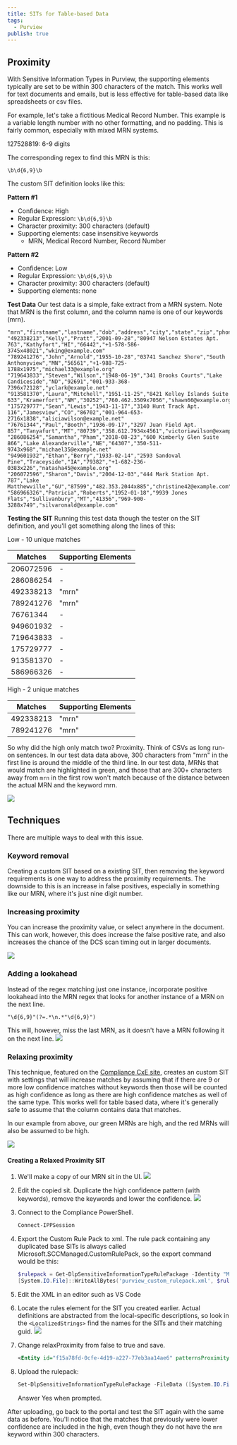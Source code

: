 ```yaml
---
title: SITs for Table-based Data
tags:
  - Purview
publish: true
---
```


## Proximity
With Sensitive Information Types in Purview, the supporting elements typically are set to be within 300 characters of the match. This works well for text documents and emails, but is less effective for table-based data like spreadsheets or csv files.

For example, let's take a fictitious Medical Record Number. This example is a variable length number with no other formatting, and no padding. This is fairly common, especially with mixed MRN systems.

127528819: 6-9 digits

The corresponding regex to find this MRN is this:
``` regex
\b\d{6,9}\b
```

The custom SIT definition looks like this:

**Pattern #1**

- Confidence: High
- Regular Expression: `\b\d{6,9}\b`
- Character proximity: 300 characters (default)
- Supporting elements: case insensitive keywords
	- MRN, Medical Record Number, Record Number

**Pattern #2**

- Confidence: Low
- Regular Expression: `\b\d{6,9}\b`
- Character proximity: 300 characters (default)
- Supporting elements: none

**Test Data**
Our test data is a simple, fake extract from a MRN system. Note that MRN is the first column, and the column name is one of our keywords (mrn).

``` csv
"mrn","firstname","lastname","dob","address","city","state","zip","phone","email"
"492338213","Kelly","Pratt","2001-09-28","80947 Nelson Estates Apt. 763","Kathyfort","HI","66442","+1-578-586-3745x48021","wking@example.com"
"789241276","John","Arnold","1955-10-28","03741 Sanchez Shore","South Anthonyview","MN","56561","+1-988-725-1788x1975","michael33@example.org"
"719643833","Steven","Wilson","1948-06-19","341 Brooks Courts","Lake Candiceside","ND","92691","001-933-368-7396x72128","yclark@example.net"
"913581370","Laura","Mitchell","1951-11-25","8421 Kelley Islands Suite 633","Kramerfort","NM","30252","760.462.3509x7056","shawn66@example.org"
"175729777","Sean","Lewis","1943-11-17","3140 Hunt Track Apt. 116","Jamesview","CO","86702","001-964-653-2716x1838","aliciawilson@example.net"
"76761344","Paul","Booth","1936-09-17","3297 Juan Field Apt. 857","Tanyafurt","MT","80739","358.612.7934x4561","victoriawilson@example.com"
"286086254","Samantha","Pham","2018-08-23","600 Kimberly Glen Suite 866","Lake Alexanderville","NE","64307","350-511-9743x968","michael35@example.net"
"949601932","Ethan","Berry","1933-02-14","2593 Sandoval Pine","Traceyside","IA","79382","+1-682-236-0383x226","natasha45@example.org"
"206072596","Sharon","Davis","2004-12-03","444 Mark Station Apt. 787","Lake Matthewville","GU","87599","482.353.2044x885","christine42@example.com"
"586966326","Patricia","Roberts","1952-01-18","9939 Jones Flats","Sullivanbury","MT","41356","969-900-3288x749","silvaronald@example.com"
```

**Testing the SIT**
Running this test data though the tester on the SIT definition, and you'll get something along the lines of this:

Low - 10 unique matches

|Matches   |Supporting Elements |
| --------- | ------------------- |
| 206072596 | -                   |
| 286086254 | -                   |
| 492338213 | "mrn"               |
| 789241276 | "mrn"               |
| 76761344  | -                   |
| 949601932 | -                   |
| 719643833 | -                   |
| 175729777 | -                   |
| 913581370 | -                   |
| 586966326 | -                   |


High - 2 unique matches

|Matches   |Supporting Elements |
| --------- | ------------------- |
| 492338213 | "mrn"               |
| 789241276 | "mrn"               |

So why did the high only match two? Proximity. Think of CSVs as long run-on sentences. In our test data data above, 300 characters from "mrn" in the first line is around the middle of the third line. In our test data, MRNs that would match are highlighted in green, and those that are 300+ characters away from `mrn` in the first row won't match because of the distance between the actual MRN and the keyword mrn.

![](./elements/purview_sit_distance-2.png)


## Techniques
There are multiple ways to deal with this issue.

### Keyword removal

Creating a custom SIT based on a existing SIT, then removing the keyword requirements is one way to address the proximity requirements. The downside to this is an increase in false positives, especially in something like our MRN, where it's just nine digit number.

### Increasing proximity

You can increase the proximity value, or select anywhere in the document. This can work, however, this does increase the false positive rate, and also increases the chance of the DCS scan timing out in larger documents.

![](./elements/purview_sit_proximity_unlimited.png)

### Adding a lookahead
Instead of the regex matching just one instance, incorporate positive lookahead into the MRN regex that looks for another instance of a MRN on the next line.

``` regex
"\d{6,9}"(?=.*\n.*"\d{6,9}")
```

This will, however, miss the last MRN, as it doesn't have a MRN following it on the next line.
![](./elements/purview_sit_regex_lookahead.png)


### Relaxing proximity

This technique, featured on the [Compliance CxE site](https://microsoft.github.io/ComplianceCxE/), creates an custom SIT with settings that will increase matches by assuming that if there are 9 or more low confidence matches without keywords then those will be counted as high confidence as long as there are high confidence matches as well of the same type. This works well for table based data, where it's generally safe to assume that the column contains data that matches.

In our example from above, our green MRNs are high, and the red MRNs will also be assumed to be high.

![](./elements/purview_sit_distance_relax.png)

#### Creating a Relaxed Proximity SIT

1. We'll make a copy of our MRN sit in the UI.
    ![](./elements/purview_copy_sit-1.png)
2. Edit the copied sit. Duplicate the high confidence pattern (with keywords), remove the keywords and lower the confidence.
    ![](./elements/purview_sit_relax_proximity_duplicate_pattern.png)

3. Connect to the Compliance PowerShell.
    ``` Powershell
    Connect-IPPSession
    ```
4. Export the Custom Rule Pack to xml. The rule pack containing any duplicated base SITs is always called Microsoft.SCCManaged.CustomRulePack, so the export command would be this:
    ``` Powershell
    $rulepack = Get-DlpSensitiveInformationTypeRulePackage -Identity "Microsoft.SCCManaged.CustomRulePack"
    [System.IO.File]::WriteAllBytes('purview_custom_rulepack.xml', $rulepack.SerializedClassificationRuleCollection)
    ```
5. Edit the XML in an editor such as VS Code
6. Locate the rules element for the SIT you created earlier. Actual definitions are abstracted from the local-specific descriptions, so look in the ```<LocalizedStrings>``` find the names for the SITs and their matching guid.  ![](./elements/purview_sit_rulepack.png)
7. Change relaxProximity from false to true and save.
    ``` xml
    <Entity id="f15a78fd-0cfe-4d19-a227-77eb3aa14ae6" patternsProximity="300" recommendedConfidence="75" relaxProximity="true">
    ```
8. Upload the rulepack:
    ``` powershell
    Set-DlpSensitiveInformationTypeRulePackage -FileData ([System.IO.File]::ReadAllBytes(".\purview_custom_rulepack.xml"))
    ```
    Answer Yes when prompted.

After uploading, go back to the portal and test the SIT again with the same data as before. You'll notice that the matches that previously were lower confidence are included in the high, even though they do not have the `mrn` keyword within 300 characters.